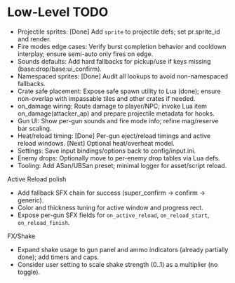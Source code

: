 Low-Level TODO
==============

- Projectile sprites: [Done] Add `sprite` to projectile defs; set pr.sprite_id and render.
- Fire modes edge cases: Verify burst completion behavior and cooldown interplay; ensure semi-auto only fires on edge.
- Sounds defaults: Add hard fallbacks for pickup/use if keys missing (base:drop/base:ui_confirm).
- Namespaced sprites: [Done] Audit all lookups to avoid non-namespaced fallbacks.
- Crate safe placement: Expose safe spawn utility to Lua (done); ensure non-overlap with impassable tiles and other crates if needed.
- on_damage wiring: Route damage to player/NPC; invoke Lua item on_damage(attacker_ap) and prepare projectile metadata for hooks.
- Gun UI: Show per-gun sounds and fire mode info; refine mag/reserve bar scaling.
- Heat/reload timing: [Done] Per-gun eject/reload timings and active reload windows. [Next] Optional heat/overheat model.
- Settings: Save input bindings/options back to config/input.ini.
- Enemy drops: Optionally move to per-enemy drop tables via Lua defs.
- Tooling: Add ASan/UBSan preset; minimal logger for asset/script reload.

Active Reload polish
- Add fallback SFX chain for success (super_confirm -> confirm -> generic).
- Color and thickness tuning for active window and progress rect.
- Expose per-gun SFX fields for `on_active_reload`, `on_reload_start`, `on_reload_finish`.

FX/Shake
- Expand shake usage to gun panel and ammo indicators (already partially done); add timers and caps.
- Consider user setting to scale shake strength (0..1) as a multiplier (no toggle).
